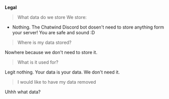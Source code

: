 **Legal**
> What data do we store
We store:
-  Nothing. The Chatwind Discord bot dosen't need to store anything form your server! You are safe and sound :D

> Where is my data stored?

Nowhere because we don't need to store it.

> What is it used for?

Legit nothing. Your data is your data. We don't need it.

> I would like to have my data removed

Uhhh what data?
